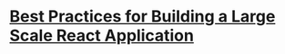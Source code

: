 # [Best Practices for Building a Large Scale React Application](https://buttercms.com/blog/best-practices-for-building-a-large-scale-react-application)
